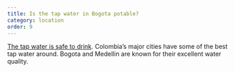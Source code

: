 ```yaml
---
title: Is the tap water in Bogota potable?
category: location
order: 9
---
```


[The tap water is safe to drink](https://www.canyoudrinktapwaterin.com/Bogota-tap-water/). Colombia’s major cities have some of the best tap water around. Bogota and Medellin are known for their excellent water quality.
